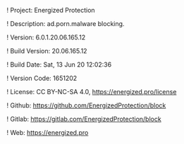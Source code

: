 ! Project: Energized Protection

! Description: ad.porn.malware blocking.

! Version: 6.0.1.20.06.165.12

! Build Version: 20.06.165.12

! Build Date: Sat, 13 Jun 20 12:02:36

! Version Code: 1651202

! License: CC BY-NC-SA 4.0, https://energized.pro/license

! Github: https://github.com/EnergizedProtection/block

! Gitlab: https://gitlab.com/EnergizedProtection/block


! Web: https://energized.pro
